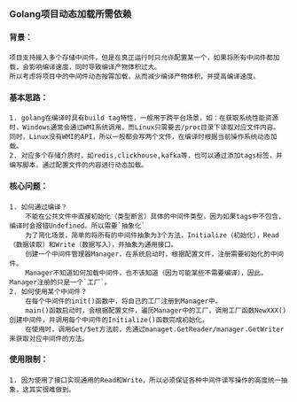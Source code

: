 ### Golang项目动态加载所需依赖
#### 背景：
    项目支持接入多个存储中间件，但是在真正运行时只允许配置某一个，如果将所有中间件都加载，会影响编译速度，同时导致编译产物体积过大。
    所以考虑将项目中的中间件动态按需加载，从而减少编译产物体积，并提高编译速度。
#### 基本思路：
    1. golang在编译时具有build tag特性，一般用于跨平台场景，如：在获取系统性能资源时，Windows通常会通过WMI系统调用，而Linux只需要去/proc目录下读取对应文件内容。
    同时，Linux没有WMI的API，所以一般都会写两个文件，在编译时根据当前操作系统动态加载。
    2. 对应多个存储介质时，如redis,clickhouse,kafka等，也可以通过添加tags标签，并编写脚本，通过配置文件的内容进行动态加载。
#### 核心问题：
    1. 如何通过编译？
        不能在公共文件中直接初始化（类型断言）具体的中间件类型，因为如果tags中不包含，编译时会报错Undefined。所以需要`抽象化`
        为了简化场景，简单的将所有的中间件抽象为3个方法，Initialize（初始化），Read（数据读取）和Write（数据写入），并抽象为通用接口。
        创建一个中间件管理器Manager，在系统启动时，根据配置文件，注册需要初始化的中间件。
        Manager不知道如何加载中间件，也不该知道（因为可能某些不需要编译），因此，Manager注册的只是一个`工厂`。
    2. 如何使用某个中间件？
        在每个中间件的init()函数中，将自己的工厂注册到Manager中。
        main()函数启动时，会根据配置文件，遍历Manager中的工厂，调用工厂函数NewXXX()创建中间件，并调用每个中间件的Initialize()函数完成初始化。
        在使用时，调用Get/Set方法前，先通过managet.GetReader/manager.GetWriter来获取对应中间件的方法。
#### 使用限制：
    1. 因为使用了接口实现通用的Read和Write，所以必须保证各种中间件读写操作的高度统一抽象，这其实很难做到。
        